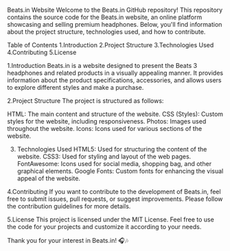 Beats.in Website
Welcome to the Beats.in GitHub repository! This repository contains the source code for the Beats.in website, an online platform showcasing and selling premium headphones. Below, you'll find information about the project structure, technologies used, and how to contribute.


Table of Contents
1.Introduction
2.Project Structure
3.Technologies Used
4.Contributing
5.License


1.Introduction
Beats.in is a website designed to present the Beats 3 headphones and related products in a visually appealing manner. It provides information about the product specifications, accessories, and allows users to explore different styles and make a purchase.


2.Project Structure
The project is structured as follows:


HTML: The main content and structure of the website.
CSS (Styles): Custom styles for the website, including responsiveness.
Photos: Images used throughout the website.
Icons: Icons used for various sections of the website.


3. Technologies Used
HTML5: Used for structuring the content of the website.
CSS3: Used for styling and layout of the web pages.
FontAwesome: Icons used for social media, shopping bag, and other graphical elements.
Google Fonts: Custom fonts for enhancing the visual appeal of the website.


4.Contributing
If you want to contribute to the development of Beats.in, feel free to submit issues, pull requests, or suggest improvements. Please follow the contribution guidelines for more details.


5.License
This project is licensed under the MIT License. Feel free to use the code for your projects and customize it according to your needs.

Thank you for your interest in Beats.in! 🎧🎶

